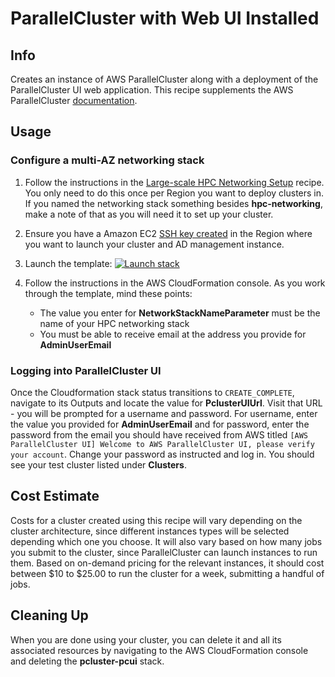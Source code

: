# ParallelCluster with Web UI Installed

## Info

Creates an instance of AWS ParallelCluster along with a deployment of the ParallelCluster UI web application. This recipe supplements the AWS ParallelCluster [documentation](https://docs.aws.amazon.com/parallelcluster/latest/ug/install-pcui-v3.html).

## Usage

### Configure a multi-AZ networking stack

1. Follow the instructions in the [Large-scale HPC Networking Setup](../../net/hpc_large_scale/README.md) recipe. You only need to do this once per Region you want to deploy clusters in. If you named the networking stack something besides **hpc-networking**, make a note of that as you will need it to set up your cluster. 

1. Ensure you have a Amazon EC2 [SSH key created](https://docs.aws.amazon.com/AWSEC2/latest/UserGuide/create-key-pairs.html#having-ec2-create-your-key-pair) in the Region where you want to launch your cluster and AD management instance.
2. Launch the template: [![Launch stack](https://raw.githubusercontent.com/buildkite/cloudformation-launch-stack-button-svg/master/launch-stack.svg)](https://us-east-2.console.aws.amazon.com/cloudformation/home?region=us-east-2#/stacks/create/review?stackName=pcluster-pcui&templateURL=https://cfn3-dev-mwvaughn.s3.us-east-2.amazonaws.com/main/recipes/pcluster/pcui/assets/launch.yaml)
3. Follow the instructions in the AWS CloudFormation console. As you work through the template, mind these points:
    * The value you enter for **NetworkStackNameParameter** must be the name of your HPC networking stack
    * You must be able to receive email at the address you provide for **AdminUserEmail**

### Logging into ParallelCluster UI

Once the Cloudformation stack status transitions to `CREATE_COMPLETE`, navigate to its Outputs and locate the value for **PclusterUIUrl**. Visit that URL - you will be prompted for a username and password. For username, enter the value you provided for **AdminUserEmail** and for password, enter the password from the email you should have received from AWS titled `[AWS ParallelCluster UI] Welcome to AWS ParallelCluster UI, please verify your account`. Change your password as instructed and log in. You should see your test cluster listed under **Clusters**.

## Cost Estimate

Costs for a cluster created using this recipe will vary depending on the cluster architecture, since different instances types will be selected depending which one you choose. It will also vary based on how many jobs you submit to the cluster, since ParallelCluster can launch instances to run them. Based on on-demand pricing for the relevant instances, it should cost between $10 to $25.00 to run the cluster for a week, submitting a handful of jobs. 

## Cleaning Up

When you are done using your cluster, you can delete it and all its associated resources by navigating to the AWS CloudFormation console and deleting the **pcluster-pcui** stack. 
